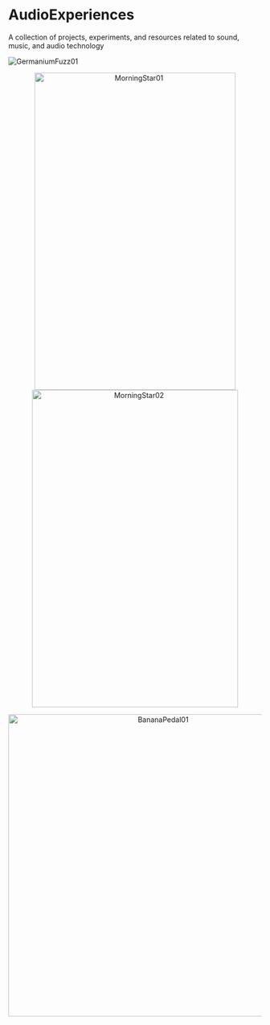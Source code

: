 # AudioExperiences
A collection of projects, experiments, and resources related to sound, music, and audio technology

<img src="https://github.com/andresima0/AudioExperiences/assets/111400782/6ea875d2-de40-4af3-94cb-7dc15810a89d)" 
  alt="GermaniumFuzz01">

<p align="center">
<img src="https://github.com/andresima0/AudioExperiences/assets/111400782/24cc2e19-b82f-4e05-825f-7d90e12ec127)" 
  alt="MorningStar01"  width="400" height="630" hspace= "20">
<img src="https://github.com/andresima0/AudioExperiences/assets/111400782/7490f2e5-5835-49c2-9e62-21f1edc62d80)" 
  alt="MorningStar02" width="410" height="630">
</p>

<p align="center">
  <img src="https://github.com/andresima0/AudioExperiences/assets/111400782/ab7bebe8-191c-4012-955b-a195a8fa4480)" 
    alt="BananaPedal01" width="600">
</p>
